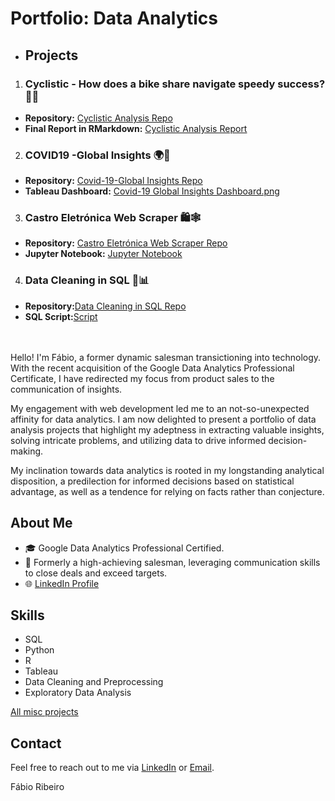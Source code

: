 # Portfolio: Data Analytics

- ## Projects

1. ### Cyclistic - How does a bike share navigate speedy success? 🚴‍♂️

- **Repository:** [Cyclistic Analysis Repo](https://github.com/fcmribeiro22/Cyclistic-How-does-a-bike-share-navigate-speedy-success)
- **Final Report in RMarkdown:** [Cyclistic Analysis Report](https://fcmribeiro22.github.io/Cyclistic-How-does-a-bike-share-navigate-speedy-success/)

2. ### COVID19 -Global Insights 🌍🦠
- **Repository:** [Covid-19-Global Insights Repo](https://github.com/fcmribeiro22/COVID19-Global-Insights)
- **Tableau Dashboard:** [Covid-19 Global Insights Dashboard.png](https://github.com/fcmribeiro22/COVID19-Global-Insights/blob/main/Visualizations/Covid-19-Global_Insights_Dashboard.png)
  
3. ### Castro Eletrónica Web Scraper 🛍️🕸️
- **Repository:** [Castro Eletrónica Web Scraper Repo](https://github.com/fcmribeiro22/Castro-Eletronica-Web-Scraper)
- **Jupyter Notebook:** [Jupyter Notebook](https://github.com/fcmribeiro22/Castro-Eletronica-Web-Scraper/blob/main/Castro%20Eletr%C3%B3nica%20Web%20Scraper%20Project.ipynb)

4. ### Data Cleaning in SQL 🧹📊
- **Repository:**[Data Cleaning in SQL Repo](https://github.com/fcmribeiro22/Data-Cleaning-in-SQL)
- **SQL Script:**[Script](https://github.com/fcmribeiro22/Data-Cleaning-in-SQL/blob/main/Data_Cleaning_in_SQL.sql)
  

<br>
<br>
Hello! I'm Fábio, a former dynamic salesman transictioning into technology. With the recent acquisition of the Google Data Analytics Professional Certificate, I have redirected my focus from product sales to the communication of insights.

My engagement with web development led me to an not-so-unexpected affinity for data analytics. I am now delighted to present a portfolio of data analysis projects that highlight my adeptness in extracting valuable insights, solving intricate problems, and utilizing data to drive informed decision-making.

My inclination towards data analytics is rooted in my longstanding analytical disposition, a predilection for informed decisions based on statistical advantage, as well as a tendence for relying on facts rather than conjecture.

## About Me

- 🎓 Google Data Analytics Professional Certified.
- 💼 Formerly a high-achieving salesman, leveraging communication skills to close deals and exceed targets.
- 🌐 [LinkedIn Profile](https://www.linkedin.com/in/f%C3%A1bio-ribeiro-760621253/) 

## Skills

- SQL
- Python
- R
- Tableau
- Data Cleaning and Preprocessing
- Exploratory Data Analysis

[All misc projects](https://github.com/fcmribeiro22)


## Contact

Feel free to reach out to me via [LinkedIn](https://www.linkedin.com/in/f%C3%A1bio-ribeiro-760621253/) or [Email](mailto:fcmribeiro22@gmail.com). 

Fábio Ribeiro


